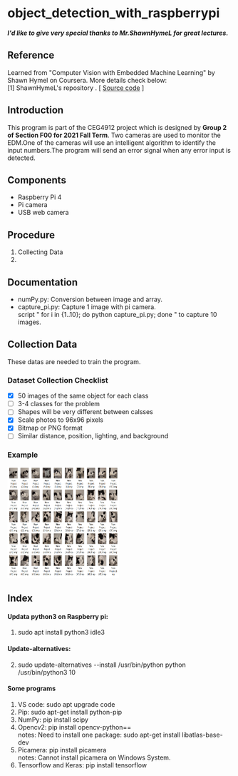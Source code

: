 # object_detection_with_raspberrypi
***I'd like to give very special thanks to Mr.ShawnHymeL for great lectures.***  
 ## Reference
 Learned from "Computer Vision with Embedded Machine Learning" by Shawn Hymel on Coursera.  More details check below:  
  [1] ShawnHymeL's repository .   [ [Source code]( https://github.com/ShawnHymel/computer-vision-with-embedded-machine-learning.git) ]

## Introduction
This program is part of the CEG4912 project which is designed by **Group 2 of Section F00 for 2021 Fall Term**. Two cameras are used to monitor the EDM.One of the cameras will use an intelligent algorithm to identify the input numbers.The program will send an error signal when any error input is detected. 
## Components
* Raspberry Pi 4
* Pi camera
* USB web camera
## Procedure
1. Collecting Data
2. 
## Documentation
* numPy.py: Conversion between image and array.
* capture_pi.py: Capture 1 image with pi camera.  
script " for i in {1..10}; do python capture_pi.py; done " to capture 10 images.
## Collection Data
These datas are needed to train the program.
### Dataset Collection Checklist
- [x] 50 images of the same object for each class
- [ ] 3-4 classes for the problem
- [ ] Shapes will be very different between calsses
- [x] Scale photos to 96x96 pixels
- [x] Bitmap or PNG format
- [ ] Similar distance, position, lighting, and background
### Example
<img src="images/image_clection.png" width="250" height="250">

## Index
#### Updata python3 on Raspberry pi:  
1. sudo apt install python3 idle3
#### Update-alternatives:
2. sudo update-alternatives --install /usr/bin/python python /usr/bin/python3 10
#### Some programs
1. VS code: sudo apt upgrade code
2. Pip: sudo apt-get install python-pip
3. NumPy: pip install scipy
4. Opencv2: pip install opencv-python==   
notes: Need to install one package: sudo apt-get install libatlas-base-dev
5. Picamera: pip install picamera  
notes: Cannot install picamera on Windows System.
6. Tensorflow and Keras: pip install tensorflow